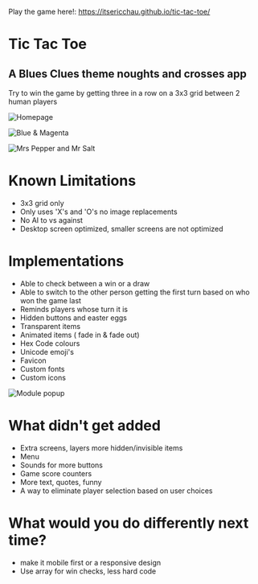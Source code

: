 Play the game here!: https://itsericchau.github.io/tic-tac-toe/

# Tic Tac Toe
## A Blues Clues theme noughts and crosses app
Try to win the game by getting three in a row on a 3x3 grid between 2 human players


![Homepage](https://i.imgur.com/DYTTriL.png)

![Blue & Magenta](https://i.imgur.com/ddCuj6x.png)

![Mrs Pepper and Mr Salt](https://i.imgur.com/4I5KIyW.png)


# Known Limitations

- 3x3 grid only
- Only uses 'X's and 'O's no image replacements
- No AI to vs against
- Desktop screen optimized, smaller screens are not optimized

# Implementations

- Able to check between a win or a draw
- Able to switch to the other person getting the first turn based on who won the game last
- Reminds players whose turn it is
- Hidden buttons and easter eggs
- Transparent items
- Animated items ( fade in & fade out)
- Hex Code colours
- Unicode emoji's
- Favicon
- Custom fonts
- Custom icons

![Module popup](https://i.imgur.com/JaYwos3.png)
# What didn't get added

- Extra screens, layers more hidden/invisible items
- Menu
- Sounds for more buttons
- Game score counters
- More text, quotes, funny
- A way to eliminate player selection based on user choices

# What would you do differently next time?
- make it mobile first or a responsive design
- Use array for win checks, less hard code
